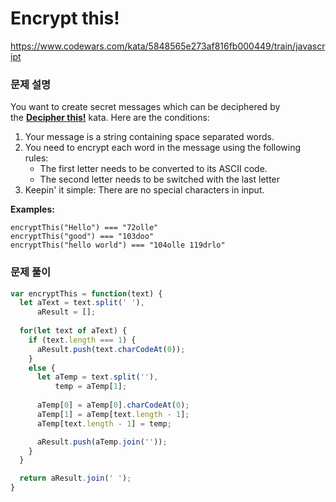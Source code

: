 # Encrypt this!

https://www.codewars.com/kata/5848565e273af816fb000449/train/javascript

### 문제 설명

You want to create secret messages which can be deciphered by the **[Decipher this!](https://www.codewars.com/kata/decipher-this)** kata. Here are the conditions:

1. Your message is a string containing space separated words.
2. You need to encrypt each word in the message using the following rules:
    - The first letter needs to be converted to its ASCII code.
    - The second letter needs to be switched with the last letter
3. Keepin' it simple: There are no special characters in input.

**Examples:**

```
encryptThis("Hello") === "72olle"
encryptThis("good") === "103doo"
encryptThis("hello world") === "104olle 119drlo"
```

### 문제 풀이

```jsx
var encryptThis = function(text) {
  let aText = text.split(' '),
      aResult = [];
  
  for(let text of aText) {
    if (text.length === 1) {
      aResult.push(text.charCodeAt(0));
    } 
    else {
      let aTemp = text.split(''),
          temp = aTemp[1];
      
      aTemp[0] = aTemp[0].charCodeAt(0);
      aTemp[1] = aTemp[text.length - 1];
      aTemp[text.length - 1] = temp;

      aResult.push(aTemp.join(''));
    }
  }

  return aResult.join(' ');
}
```
